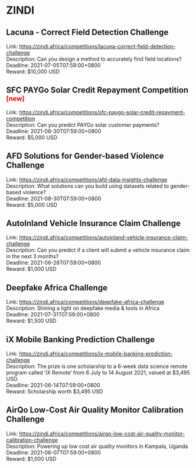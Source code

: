 # ZINDI



## Lacuna - Correct Field Detection Challenge

Link: https://zindi.africa/competitions/lacuna-correct-field-detection-challenge  
Description: Can you design a method to accurately find field locations?  
Deadline: 2021-07-05T07:59:00+0800  
Reward: $10,000 USD  


## SFC PAYGo Solar Credit Repayment Competition <sup style="color:red">[new]<sup>  

Link: https://zindi.africa/competitions/sfc-paygo-solar-credit-repayment-competition  
Description: Can you predict PAYGo solar customer payments?  
Deadline: 2021-08-30T07:59:00+0800  
Reward: $5,000 USD  


## AFD Solutions for Gender-based Violence Challenge

Link: https://zindi.africa/competitions/afd-data-insights-challenge  
Description: What solutions can you build using datasets related to gender-based violence?  
Deadline: 2021-08-30T07:59:00+0800  
Reward: $5,000 USD  


## AutoInland Vehicle Insurance Claim Challenge

Link: https://zindi.africa/competitions/autoinland-vehicle-insurance-claim-challenge  
Description: Can you predict if a client will submit a vehicle insurance claim in the next 3 months?  
Deadline: 2021-06-28T07:59:00+0800  
Reward: $1,000 USD  


## Deepfake Africa Challenge 

Link: https://zindi.africa/competitions/deepfake-africa-challenge  
Description: Shining a light on deepfake media & tools in Africa   
Deadline: 2021-07-31T07:59:00+0800  
Reward: $1,500 USD  


## iX Mobile Banking Prediction Challenge

Link: https://zindi.africa/competitions/ix-mobile-banking-prediction-challenge  
Description: The prize is one scholarship to a 6-week data science remote program called ‘iX Remote’ from 6 July to 14 August 2021, valued at $3,495 USD.  
Deadline: 2021-06-14T07:59:00+0800  
Reward: Scholarship worth $3,495 USD  


## AirQo Low-Cost Air Quality Monitor Calibration Challenge

Link: https://zindi.africa/competitions/airqo-low-cost-air-quality-monitor-calibration-challenge  
Description:  Powering up low cost air quality monitors in Kampala, Uganda  
Deadline: 2021-06-07T07:59:00+0800  
Reward: $1,000 USD  

